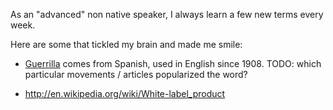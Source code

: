 As an "advanced" non native speaker, I always learn a few new terms every week.

Here are some that tickled my brain and made me smile:

- [Guerrilla](http://en.wikipedia.org/wiki/Guerrilla_warfare) comes from Spanish, used in English since 1908. TODO: which particular movements / articles popularized the word?

- <http://en.wikipedia.org/wiki/White-label_product>
